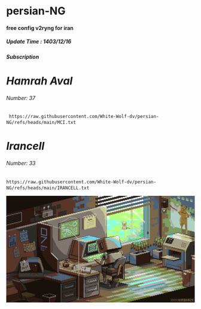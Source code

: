 # persian-NG

#### free config v2ryng for iran


<h5>Update Time : 1403/12/16</h5>

##### Subscription

  # *****Hamrah Aval*****

<h6>Number: 37 </h6>

     https://raw.githubusercontent.com/White-Wolf-dv/persian-NG/refs/heads/main/MCI.txt

# *****Irancell*****

<h6>Number: 33</h6>

    https://raw.githubusercontent.com/White-Wolf-dv/persian-NG/refs/heads/main/IRANCELL.txt

<p align="center">
<img  src="https://github.com/White-Wolf-dv/White-Wolf-dv/blob/main/14.gif">
</p>
